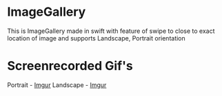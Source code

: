 # ImageGallery
This is ImageGallery made in swift with feature of swipe to close to exact location of image and supports Landscape, Portrait orientation


# Screenrecorded Gif's
Portrait - [Imgur](https://i.imgur.com/WfiddgE.gifv)
Landscape - [Imgur](https://i.imgur.com/FJcrJ8W.gifv)
